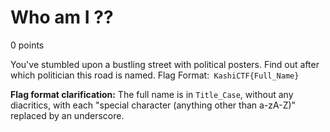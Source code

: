 # Who am I ??
0 points

You've stumbled upon a bustling street with political posters. Find out after which politician this road is named.
Flag Format:` KashiCTF{Full_Name}`

**Flag format clarification:**
The full name is in `Title_Case`, without any diacritics, with each "special character (anything other than a-zA-Z)" replaced by an underscore.


